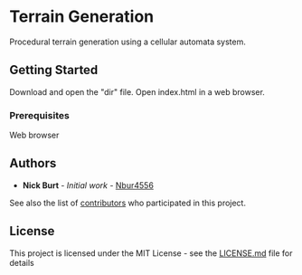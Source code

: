 # Terrain Generation

Procedural terrain generation using a cellular automata system.

## Getting Started

Download and open the "dir" file.
Open index.html in a web browser.

### Prerequisites

Web browser

## Authors

* **Nick Burt** - *Initial work* - [Nbur4556](https://github.com/nbur4556)

See also the list of [contributors](https://github.com/your/project/contributors) who participated in this project.

## License

This project is licensed under the MIT License - see the [LICENSE.md](LICENSE.md) file for details